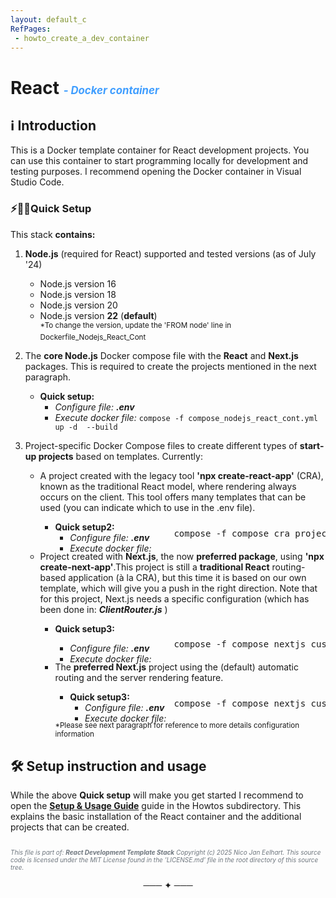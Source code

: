 ```yaml
---
layout: default_c
RefPages:
 - howto_create_a_dev_container
--- 
```



# React <span style="color: #409EFF; font-size: 0.6em; font-style: italic;"> -  Docker container</span>

## ℹ️ Introduction

This is a Docker template container for React development projects.
You can use this container to start programming locally for development and testing purposes. I recommend opening the Docker container in Visual Studio Code.

### ⚡🏃‍♂️Quick Setup

This stack **contains:**

1. **Node.js** (required for React) supported and tested versions (as of July '24)
    - Node.js version 16
    - Node.js version 18
    - Node.js version 20
    - Node.js version **22** (**default**) <br> <sup>*To change the version, update the 'FROM node' line in Dockerfile_Nodejs_React_Cont</sup>

2. The **core Node.js** Docker compose file with the  **React** and **Next.js** packages. This is required to create the projects mentioned in the next paragraph.
   - **Quick setup:**
     - *Configure file:* ***.env***
     - *Execute docker file:* `compose -f compose_nodejs_react_cont.yml up -d  --build`

3. Project-specific Docker Compose files to create different types of **start-up projects** based on templates. Currently:
   - A project created with the legacy tool **'npx create-react-app'** (CRA), known as the traditional React model, where rendering always occurs on the client. This tool offers many templates that can be used (you can indicate which to use in the .env file).
     - **Quick setup2:**
       - *Configure file:* ***.env***
       - *Execute docker file:*
       <pre class="nje-cmd-one-line-sm-ident" style="margin-left: 190px;margin-top:-40px;margin-bottom:20px;">compose -f compose_cra_project.yml up -d  --build</pre>

   - Project created with **Next.js**, the now **preferred package**, using **'npx create-next-app'**.This project is still a **traditional React** routing-based application (à la CRA), but this time it is based on our own template, which will give you a push in the right direction. Note that for this project, Next.js needs a specific configuration (which has been done in: ***ClientRouter.js*** )
     - **Quick setup3:**
       - *Configure file:* ***.env***
       - *Execute docker file:*
       <pre class="nje-cmd-one-line-sm-ident" style="margin-left: 190px;margin-top:-40px;;margin-bottom:20px;">compose -f compose_nextjs_cust_cra_project.yml up -d  --build</pre>

     - The **preferred Next.js** project using the (default) automatic routing and the server rendering feature.
       - **Quick setup3:**
         - *Configure file:* ***.env***
         - *Execute docker file:*
        <pre class="nje-cmd-one-line-sm-ident" style="margin-left: 190px;margin-top:-40px;;margin-bottom:20px;">compose -f compose_nextjs_cust_project.yml up -d  --build</pre>
        <sup>*Please see next paragraph for reference to more details configuration information </sup>

## 🛠️  Setup instruction and usage

While the above **Quick setup** will make you get started I recommend to open the [**Setup & Usage Guide**](./Howtos/howto_create_a_dev_container) guide in the Howtos subdirectory. This explains the basic installation of the React container and the additional projects that can be created.

<span style="color: #6d757dff; font-size: 10px; font-style: italic;"> <br>
This file is part of: **React Development Template Stack**
Copyright (c) 2025 Nico Jan Eelhart. This source code is licensed under the MIT License found in the  'LICENSE.md' file in the root directory of this source tree.</span>

<center>─── ✦ ───</center>
